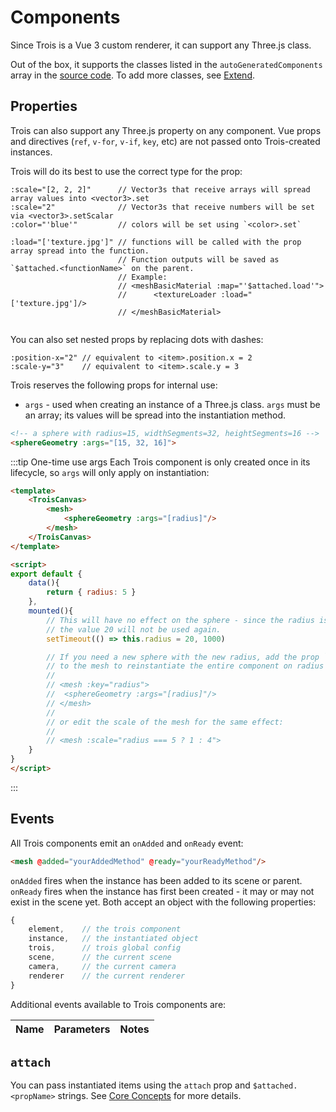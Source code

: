 # Components

Since Trois is a Vue 3 custom renderer, it can support any Three.js class. 

Out of the box, it supports the classes listed in the `autoGeneratedComponents` array in the [source code](https://github.com/troisjs/renderer-proof-of-concept/blob/main/src/renderer/components/components.ts). To add more classes, see [Extend](/renderer/components/extend).

## Properties

Trois can also support any Three.js property on any component. Vue props and directives (`ref`, `v-for`, `v-if`, `key`, etc) are not passed onto Trois-created instances. 

Trois will do its best to use the correct type for the prop:

```
:scale="[2, 2, 2]"      // Vector3s that receive arrays will spread array values into <vector3>.set
:scale="2"              // Vector3s that receive numbers will be set via <vector3>.setScalar
:color="'blue'"         // colors will be set using `<color>.set`

:load="['texture.jpg']" // functions will be called with the prop array spread into the function.
                        // Function outputs will be saved as `$attached.<functionName>` on the parent.
                        // Example:
                        // <meshBasicMaterial :map="'$attached.load'">
                        //      <textureLoader :load="['texture.jpg']/>
                        // </meshBasicMaterial>
                        
```

You can also set nested props by replacing dots with dashes:

```
:position-x="2" // equivalent to <item>.position.x = 2
:scale-y="3"    // equivalent to <item>.scale.y = 3
```

Trois reserves the following props for internal use:

* `args` - used when creating an instance of a Three.js class. `args` must be an array; its values will be spread into the instantiation method.

```html
<!-- a sphere with radius=15, widthSegments=32, heightSegments=16 -->
<sphereGeometry :args="[15, 32, 16]">
```

:::tip One-time use args
Each Trois component is only created once in its lifecycle, so `args` will only apply on instantiation:

```html
<template>
    <TroisCanvas>
        <mesh>
            <sphereGeometry :args="[radius]"/>
        </mesh>
    </TroisCanvas>
</template>

<script>
export default {
    data(){
        return { radius: 5 }
    },
    mounted(){
        // This will have no effect on the sphere - since the radius is 5 at instantiation, 
        // the value 20 will not be used again.
        setTimeout(() => this.radius = 20, 1000)

        // If you need a new sphere with the new radius, add the prop `:key="radius"` 
        // to the mesh to reinstantiate the entire component on radius change:
        //
        // <mesh :key="radius">
        //  <sphereGeometry :args="[radius]"/>
        // </mesh>
        //
        // or edit the scale of the mesh for the same effect:
        //
        // <mesh :scale="radius === 5 ? 1 : 4">
    }
}
</script>
```
:::

## Events

All Trois components emit an `onAdded` and `onReady` event:

```html
<mesh @added="yourAddedMethod" @ready="yourReadyMethod"/>
```

`onAdded` fires when the instance has been added to its scene or parent. `onReady` fires when the instance has first been created - it may or may not exist in the scene yet. Both accept an object with the following properties:

```js
{
    element,    // the trois component
    instance,   // the instantiated object
    trois,      // trois global config
    scene,      // the current scene
    camera,     // the current camera
    renderer    // the current renderer
}
```

Additional events available to Trois components are:

| Name | Parameters | Notes |
| ---- | ---------- | ----- |

## `attach`

You can pass instantiated items using the `attach` prop and `$attached.<propName>` strings. See [Core Concepts](/renderer/core.html#attach) for more details. 